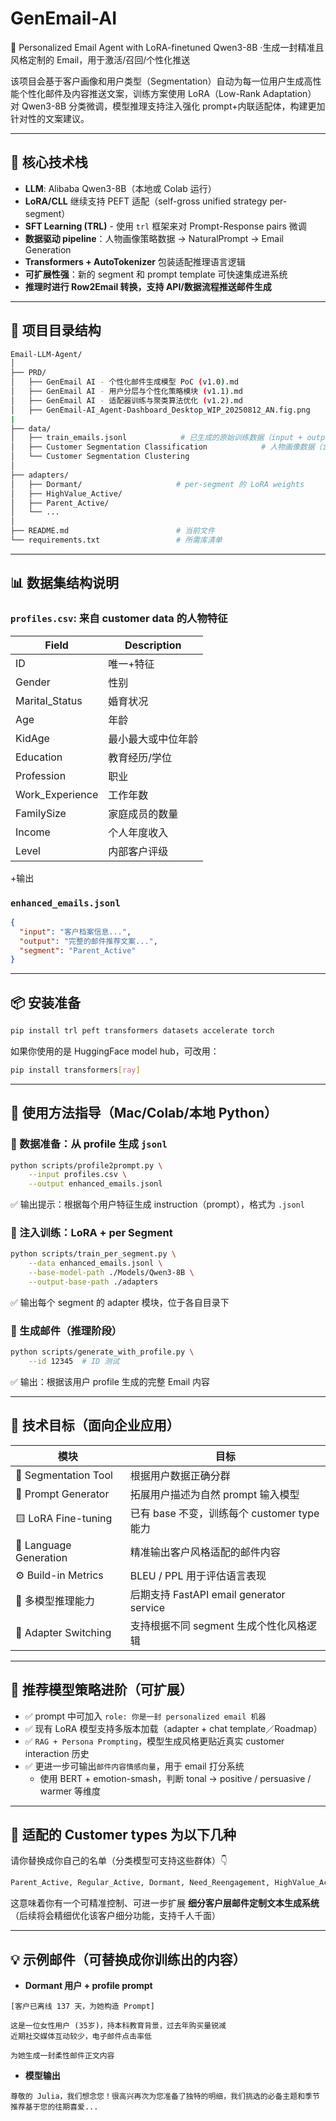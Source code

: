 # GenEmail-AI

📨 Personalized Email Agent with LoRA-finetuned Qwen3-8B
·生成一封精准且风格定制的 Email，用于激活/召回/个性化推送

该项目会基于客户画像和用户类型（Segmentation）自动为每一位用户生成高性能个性化邮件及内容推送文案，训练方案使用 LoRA（Low-Rank Adaptation） 对 Qwen3-8B 分类微调，模型推理支持注入强化 prompt+内联适配体，构建更加针对性的文案建议。

---

## 🧠 核心技术栈

- **LLM**: Alibaba Qwen3-8B（本地或 Colab 运行）
- **LoRA/CLL** 继续支持 PEFT 适配（self-gross unified strategy per-segment）
- **SFT Learning (TRL)** - 使用 `trl` 框架来对 Prompt-Response pairs 微调
- **数据驱动 pipeline**：人物画像策略数据 → NaturalPrompt → Email Generation
- **Transformers + AutoTokenizer** 包装适配推理语言逻辑
- **可扩展性强**：新的 segment 和 prompt template 可快速集成进系统
- **推理时进行 Row2Email 转换，支持 API/数据流程推送邮件生成**

---

## 📁 项目目录结构

```bash
Email-LLM-Agent/
│
├── PRD/
│   ├── GenEmail AI - 个性化邮件生成模型 PoC (v1.0).md
│   ├── GenEmail AI - 用户分层与个性化策略模块 (v1.1).md
│   ├── GenEmail AI - 适配器训练与聚类算法优化 (v1.2).md
│   ├── GenEmail-AI_Agent-Dashboard_Desktop_WIP_20250812_AN.fig.png
|
├── data/
│   ├── train_emails.jsonl            # 已生成的原始训练数据（input + output + segment）
│   ├── Customer Segmentation Classification            # 人物画像数据（含 ID, Age, KidAge, Profession ...）
│   └── Customer Segmentation Clustering
│
├── adapters/
│   ├── Dormant/                     # per-segment 的 LoRA weights
│   ├── HighValue_Active/
│   ├── Parent_Active/
│   └── ...
│
├── README.md                        # 当前文件
└── requirements.txt                 # 所需库清单
```

---

## 📊 数据集结构说明

### `profiles.csv`: 来自 customer data 的人物特征

| Field | Description |
|-------|-------------|
| ID | 唯一+特征 |
| Gender | 性别 |
| Marital_Status | 婚育状况 |
| Age | 年龄 |
| KidAge | 最小最大或中位年龄 |
| Education | 教育经历/学位 |
| Profession | 职业 |
| Work_Experience | 工作年数 |
| FamilySize | 家庭成员的数量 |
| Income | 个人年度收入 |
|Level | 内部客户评级 |
+输出

### `enhanced_emails.jsonl`

```json
{
  "input": "客户档案信息...",
  "output": "完整的邮件推荐文案...",
  "segment": "Parent_Active"
}
```

---

## 📦 安装准备

```bash
pip install trl peft transformers datasets accelerate torch
```

如果你使用的是 HuggingFace model hub，可改用：

```bash
pip install transformers[ray]
```

---

## 🔧 使用方法指导（Mac/Colab/本地 Python）

### 🧵 数据准备：从 profile 生成 `jsonl`

```bash
python scripts/profile2prompt.py \
    --input profiles.csv \
    --output enhanced_emails.jsonl
```

✅ 输出提示：根据每个用户特征生成 instruction（prompt），格式为 `.jsonl`

### 🔧 注入训练：LoRA + per Segment

```bash
python scripts/train_per_segment.py \
    --data enhanced_emails.jsonl \
    --base-model-path ./Models/Qwen3-8B \
    --output-base-path ./adapters
```

✅ 输出每个 segment 的 adapter 模块，位于各自目录下

### 🤖 生成邮件（推理阶段）

```bash
python scripts/generate_with_profile.py \
    --id 12345  # ID 测试
```

✅ 输出：根据该用户 profile 生成的完整 Email 内容

---

## 🎯 技术目标（面向企业应用）

| 模块 | 目标 |
|------|--------|
| 🎯 Segmentation Tool | 根据用户数据正确分群 |
| 🧠 Prompt Generator | 拓展用户描述为自然 prompt 输入模型 |
| 🟨 LoRA Fine-tuning | 已有 base 不变，训练每个 customer type 能力 |
| 🧾 Language Generation | 精准输出客户风格适配的邮件内容 |
| ⚙️ Build-in Metrics | BLEU / PPL 用于评估语言表现 |
| 🚀 多模型推理能力 | 后期支持 FastAPI email generator service |
| 🧩 Adapter Switching | 支持根据不同 segment 生成个性化风格逻辑 |

---

## 🔬 推荐模型策略进阶（可扩展）

- ✅ prompt 中可加入 `role: 你是一封 personalized email 机器`
- ✅ 现有 LoRA 模型支持多版本加载（adapter + chat template／Roadmap）
- ✅ `RAG + Persona Prompting`，模型生成风格更贴近真实 customer interaction 历史
- ✅ 更进一步可输出`邮件内容情感向量`，用于 email 打分系统
  - 使用 BERT + emotion-smash，判断 tonal → positive / persuasive / warmer 等维度

---

## 💌 适配的 Customer types 为以下几种

请你替换成你自己的名单（分类模型可支持这些群体）👇

```bash
Parent_Active, Regular_Active, Dormant, Need_Reengagement, HighValue_Active
```

这意味着你有一个可精准控制、可进一步扩展 **细分客户层邮件定制文本生成系统**（后续将会精细优化该客户细分功能，支持千人千面）

---

## 💡 示例邮件（可替换成你训练出的内容）

- **Dormant 用户 + profile prompt**

```prompt
[客户已离线 137 天，为她构造 Prompt]

这是一位女性用户 (35岁)，持本科教育背景，过去年购买量锐减
近期社交媒体互动较少，电子邮件点击率低

为她生成一封柔性邮件正文内容
```

- **模型输出**

```output
尊敬的 Julia，我们想念您！很高兴再次为您准备了独特的明细，我们挑选的必备主题和季节推荐基于您的往期喜爱...
```

